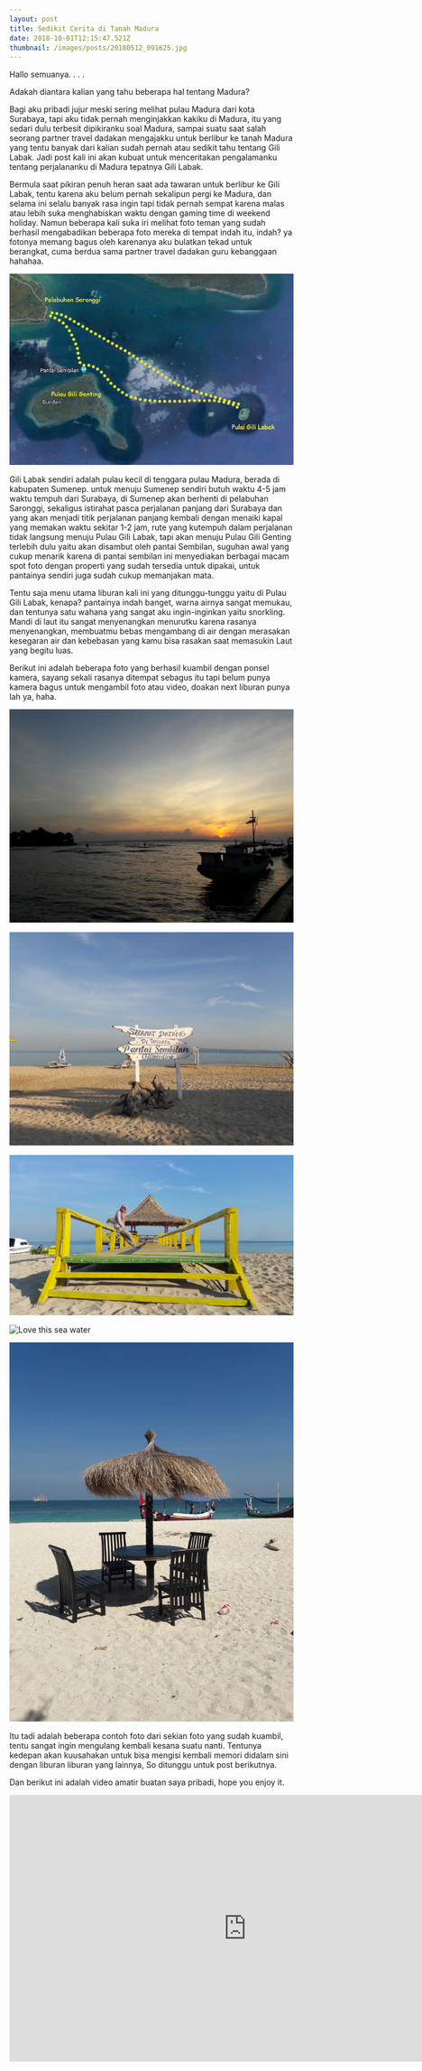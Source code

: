 ```yaml
---
layout: post
title: Sedikit Cerita di Tanah Madura
date: 2018-10-01T12:15:47.521Z
thumbnail: /images/posts/20180512_091625.jpg
---
```

Hallo semuanya. . . .

Adakah diantara kalian yang tahu beberapa hal tentang Madura?

Bagi aku pribadi jujur meski sering melihat pulau Madura dari kota Surabaya, tapi aku tidak pernah menginjakkan kakiku di Madura, itu yang sedari dulu terbesit dipikiranku soal Madura, sampai suatu saat salah seorang partner travel dadakan mengajakku untuk berlibur ke tanah Madura yang tentu banyak dari kalian sudah pernah atau sedikit tahu tentang Gili Labak. Jadi post kali ini akan kubuat untuk menceritakan pengalamanku tentang perjalananku di Madura tepatnya Gili Labak.

Bermula saat pikiran penuh heran saat ada tawaran untuk berlibur ke Gili Labak, tentu karena aku belum pernah sekalipun pergi ke Madura, dan selama ini selalu banyak rasa ingin tapi tidak pernah sempat karena malas atau lebih suka menghabiskan waktu dengan gaming time di weekend holiday. Namun beberapa kali suka iri melihat foto teman yang sudah berhasil mengabadikan beberapa foto mereka di tempat indah itu, indah? ya fotonya memang bagus oleh karenanya aku bulatkan tekad untuk berangkat, cuma berdua sama partner travel dadakan guru kebanggaan hahahaa.

![Rute Perjalanan](/images/posts/peta-gili-labak.jpg)

Gili Labak sendiri adalah pulau kecil di tenggara pulau Madura, berada di kabupaten Sumenep. untuk menuju Sumenep sendiri butuh waktu 4-5 jam waktu tempuh dari Surabaya, di Sumenep akan berhenti di pelabuhan Saronggi, sekaligus istirahat pasca perjalanan panjang dari Surabaya dan yang akan menjadi titik perjalanan panjang kembali dengan menaiki kapal yang memakan waktu sekitar 1-2 jam, rute yang kutempuh dalam perjalanan tidak langsung menuju Pulau Gili Labak, tapi akan menuju Pulau Gili Genting terlebih dulu yaitu akan disambut oleh pantai Sembilan, suguhan awal yang cukup menarik karena di pantai sembilan ini menyediakan berbagai macam spot foto dengan properti yang sudah tersedia untuk dipakai, untuk pantainya sendiri juga sudah cukup memanjakan mata.

Tentu saja menu utama liburan kali ini yang ditunggu-tunggu yaitu di Pulau Gili Labak, kenapa? pantainya indah banget, warna airnya sangat  memukau, dan tentunya satu wahana yang sangat aku ingin-inginkan yaitu snorkling. Mandi di laut itu sangat menyenangkan menurutku karena rasanya menyenangkan, membuatmu bebas mengambang di air dengan merasakan kesegaran air dan kebebasan yang kamu bisa rasakan saat memasukin Laut yang begitu luas.

Berikut ini adalah beberapa foto yang berhasil kuambil dengan ponsel kamera, sayang sekali rasanya ditempat sebagus itu tapi belum punya kamera bagus untuk mengambil foto atau video, doakan next liburan punya lah ya, haha.

![Mentari Siap Memunculkan Dirinya](/images/posts/1.jpg)

![Pantai Sembilan](/images/posts/2.jpg)

![She looks cool right?](/images/posts/3.jpg)

![Love this sea water](/images/posts/4.jpg)

![Nongkrong? disini bisa. . . .](/images/posts/5.jpg)

Itu tadi adalah beberapa contoh foto dari sekian foto yang sudah kuambil, tentu sangat ingin mengulang kembali kesana suatu nanti. Tentunya kedepan akan kuusahakan untuk bisa mengisi kembali memori didalam sini dengan liburan liburan yang lainnya, So ditunggu untuk post berikutnya.

Dan berikut ini adalah video amatir buatan saya pribadi, hope you enjoy it.

<iframe width="840" height="473" src="https://www.youtube.com/embed/TeIsFBR4v8s" frameborder="0" allow="autoplay; encrypted-media" allowfullscreen></iframe>

